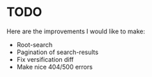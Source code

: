 # TODO
Here are the improvements I would like to make:
- Root-search
- Pagination of search-results
- Fix versification diff
- Make nice 404/500 errors
